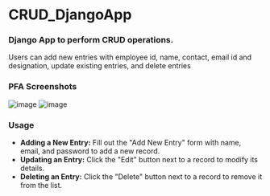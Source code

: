 # CRUD_DjangoApp

### Django App to perform CRUD operations.
Users can add new entries with employee id, name, contact, email id and designation, update existing entries, and delete entries

### PFA Screenshots
![image](https://github.com/ishi-tapal/CRUD_DjangoApp/assets/71824876/942236c4-d216-4df5-b456-36eca00ebb6c)
![image](https://github.com/ishi-tapal/CRUD_DjangoApp/assets/71824876/0de83135-c289-4cdc-8c1f-36fbcba5fa79)


### Usage
* **Adding a New Entry:** Fill out the "Add New Entry" form with name, email, and password to add a new record.
* **Updating an Entry:** Click the "Edit" button next to a record to modify its details.
* **Deleting an Entry:** Click the "Delete" button next to a record to remove it from the list.
